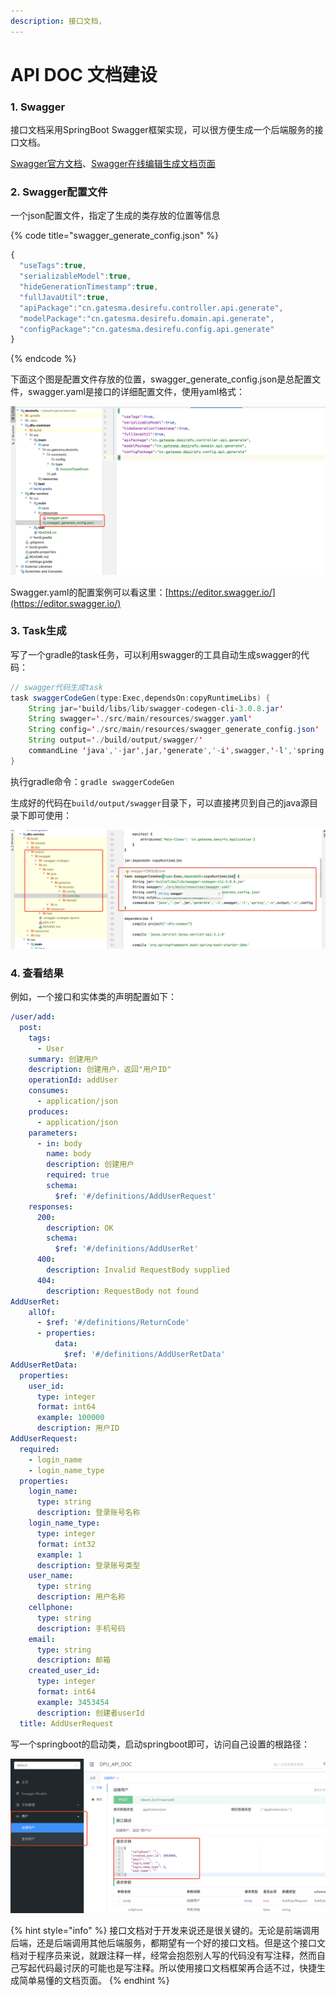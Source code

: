 ```yaml
---
description: 接口文档，
---
```


# API DOC 文档建设

### 1. Swagger

接口文档采用SpringBoot Swagger框架实现，可以很方便生成一个后端服务的接口文档。

[Swagger官方文档](https://swagger.io/)、[Swagger在线编辑生成文档页面](https://editor.swagger.io/)

### 2. Swagger配置文件

一个json配置文件，指定了生成的类存放的位置等信息

{% code title="swagger\_generate\_config.json" %}
```javascript
{
  "useTags":true,
  "serializableModel":true,
  "hideGenerationTimestamp":true,
  "fullJavaUtil":true,
  "apiPackage":"cn.gatesma.desirefu.controller.api.generate",
  "modelPackage":"cn.gatesma.desirefu.domain.api.generate",
  "configPackage":"cn.gatesma.desirefu.config.api.generate"
}
```
{% endcode %}

下面这个图是配置文件存放的位置，swagger\_generate\_config.json是总配置文件，swagger.yaml是接口的详细配置文件，使用yaml格式：

![swagger&#x914D;&#x7F6E;&#x6587;&#x4EF6;&#x4F4D;&#x7F6E;](../.gitbook/assets/image%20%287%29.png)

Swagger.yaml的配置案例可以看这里：[https://editor.swagger.io/](https://editor.swagger.io/)

### 3. Task生成

写了一个gradle的task任务，可以利用swagger的工具自动生成swagger的代码：

```java
// swagger代码生成task
task swaggerCodeGen(type:Exec,dependsOn:copyRuntimeLibs) {
    String jar='build/libs/lib/swagger-codegen-cli-3.0.8.jar'
    String swagger='./src/main/resources/swagger.yaml'
    String config='./src/main/resources/swagger_generate_config.json'
    String output='./build/output/swagger/'
    commandLine 'java','-jar',jar,'generate','-i',swagger,'-l','spring','-o',output,'-c',config
}
```

执行gradle命令：`gradle swaggerCodeGen`

生成好的代码在`build/output/swagger`目录下，可以直接拷贝到自己的java源目录下即可使用：

![&#x81EA;&#x52A8;&#x751F;&#x6210;&#x7684;&#x4EE3;&#x7801;&#x4F4D;&#x7F6E;](../.gitbook/assets/image%20%289%29.png)

### 4. 查看结果

例如，一个接口和实体类的声明配置如下：

```yaml
/user/add:
  post:
    tags:
      - User
    summary: 创建用户
    description: 创建用户，返回"用户ID"
    operationId: addUser
    consumes:
      - application/json
    produces:
      - application/json
    parameters:
      - in: body
        name: body
        description: 创建用户
        required: true
        schema:
          $ref: '#/definitions/AddUserRequest'
    responses:
      200:
        description: OK
        schema:
          $ref: '#/definitions/AddUserRet'
      400:
        description: Invalid RequestBody supplied
      404:
        description: RequestBody not found
AddUserRet:
    allOf:
      - $ref: '#/definitions/ReturnCode'
      - properties:
          data:
            $ref: '#/definitions/AddUserRetData'
AddUserRetData:
  properties:
    user_id:
      type: integer
      format: int64
      example: 100000
      description: 用户ID
AddUserRequest:
  required:
    - login_name
    - login_name_type
  properties:
    login_name:
      type: string
      description: 登录账号名称
    login_name_type:
      type: integer
      format: int32
      example: 1
      description: 登录账号类型
    user_name:
      type: string
      description: 用户名称
    cellphone:
      type: string
      description: 手机号码
    email:
      type: string
      description: 邮箱
    created_user_id:
      type: integer
      format: int64
      example: 3453454
      description: 创建者userId
  title: AddUserRequest
```

写一个springboot的启动类，启动springboot即可，访问自己设置的根路径：

![](../.gitbook/assets/image%20%283%29.png)



{% hint style="info" %}
接口文档对于开发来说还是很关键的。无论是前端调用后端，还是后端调用其他后端服务，都期望有一个好的接口文档。但是这个接口文档对于程序员来说，就跟注释一样，经常会抱怨别人写的代码没有写注释，然而自己写起代码最讨厌的可能也是写注释。所以使用接口文档框架再合适不过，快捷生成简单易懂的文档页面。
{% endhint %}

